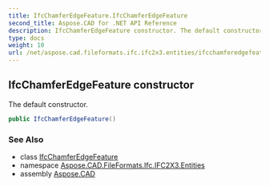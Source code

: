 ```yaml
---
title: IfcChamferEdgeFeature.IfcChamferEdgeFeature
second_title: Aspose.CAD for .NET API Reference
description: IfcChamferEdgeFeature constructor. The default constructor
type: docs
weight: 10
url: /net/aspose.cad.fileformats.ifc.ifc2x3.entities/ifcchamferedgefeature/ifcchamferedgefeature/
---
```

## IfcChamferEdgeFeature constructor

The default constructor.

```csharp
public IfcChamferEdgeFeature()
```

### See Also

* class [IfcChamferEdgeFeature](../)
* namespace [Aspose.CAD.FileFormats.Ifc.IFC2X3.Entities](../../ifcchamferedgefeature/)
* assembly [Aspose.CAD](../../../)


